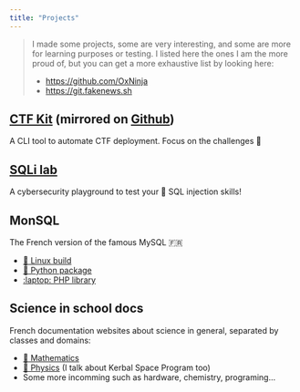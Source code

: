 ```yaml
---
title: "Projects"
---
```


> I made some projects, some are very interesting, and some are more for learning purposes or testing. I listed here the ones I am the more proud of, but you can get a more exhaustive list by looking here:
> * https://github.com/OxNinja
> * https://git.fakenews.sh

## [CTF Kit](https://git.fakenews.sh/ctfkit/ctfkit) (mirrored on [Github](https://github.com/Team-FakeNews/CTFKit))

A CLI tool to automate CTF deployment. Focus on the challenges 🚩

## [SQLi lab](https://github.com/OxNinja/SQLi-lab)

A cybersecurity playground to test your :syringe: SQL injection skills!

## MonSQL

The French version of the famous MySQL :fr:

* [:penguin: Linux build](https://github.com/MaitreRenard/MonSQL)
* [:snake: Python package](https://github.com/MaitreRenard/MonSQL-python)
* [:laptop: PHP library](https://github.com/MaitreRenard/MonSQL-php)

## Science in school docs

French documentation websites about science in general, separated by classes and domains:

* [📐 Mathematics](https://maths.0xninja.fr)
* [🔭 Physics](https://physiques.0xninja.fr) (I talk about Kerbal Space Program too)
* Some more incomming such as hardware, chemistry, programing...
